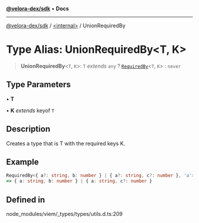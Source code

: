 [**@velora-dex/sdk**](../../README.md) • **Docs**

***

[@velora-dex/sdk](../../globals.md) / [\<internal\>](../README.md) / UnionRequiredBy

# Type Alias: UnionRequiredBy\<T, K\>

> **UnionRequiredBy**\<`T`, `K`\>: `T` *extends* `any` ? [`RequiredBy`](RequiredBy.md)\<`T`, `K`\> : `never`

## Type Parameters

• **T**

• **K** *extends* keyof `T`

## Description

Creates a type that is T with the required keys K.

## Example

```ts
RequiredBy<{ a?: string, b: number } | { a?: string, c?: number }, 'a'>
=> { a: string, b: number } | { a: string, c?: number }
```

## Defined in

node\_modules/viem/\_types/types/utils.d.ts:209
